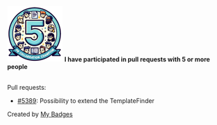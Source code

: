 <img src="https://github.com/my-badges/my-badges/blob/master/badges/pr-collaboration/pr-collaboration-5.png?raw=true" alt="I have participated in pull requests with 5 or more people" title="I have participated in pull requests with 5 or more people" width="128">
<strong>I have participated in pull requests with 5 or more people</strong>
<br><br>

Pull requests:

- <a href="https://github.com/symfony/symfony/pull/5389">#5389</a>: Possibility to extend the TemplateFinder


Created by <a href="https://github.com/my-badges/my-badges">My Badges</a>